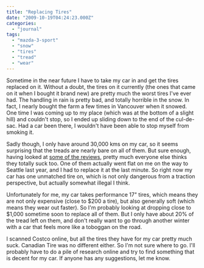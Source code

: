 ```yaml
---
title: "Replacing Tires"
date: "2009-10-19T04:24:23.000Z"
categories: 
  - "journal"
tags: 
  - "mazda-3-sport"
  - "snow"
  - "tires"
  - "tread"
  - "wear"
---
```


Sometime in the near future I have to take my car in and get the tires replaced on it. Without a doubt, the tires on it currently (the ones that came on it when I bought it brand new) are pretty much the worst tires I've ever had. The handling in rain is pretty bad, and totally horrible in the snow. In fact, I nearly bought the farm a few times in Vancouver when it snowed. One time I was coming up to my place (which was at the bottom of a slight hill) and couldn't stop, so I ended up sliding down to the end of the cul-de-sac. Had a car been there, I wouldn't have been able to stop myself from smoking it.

Sadly though, I only have around 30,000 kms on my car, so it seems surprising that the treads are nearly bare on all of them. But sure enough, having looked at [some of the reviews](http://www.1010tires.com/TireReviews/Goodyear_Eagle_RS-A_tire_reviews16.html), pretty much everyone else thinks they totally suck too. One of them actually went flat on me on the way to Seattle last year, and I had to replace it at the last minute. So right now my car has one unmatched tire on, which is not only dangerous from a traction perspective, but actually somewhat illegal I think.

Unfortunately for me, my car takes performance 17" tires, which means they are not only expensive (close to $200 a tire), but also generally soft (which means they wear out faster). So I'm probably looking at dropping close to $1,000 sometime soon to replace all of them. But I only have about 20% of the tread left on them, and don't really want to go through another winter with a car that feels more like a toboggan on the road.

I scanned Costco online, but all the tires they have for my car pretty much suck. Canadian Tire was no different either. So I'm not sure where to go. I'll probably have to do a pile of research online and try to find something that is decent for my car. If anyone has any suggestions, let me know.
